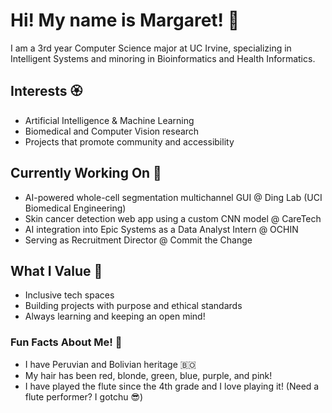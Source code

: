 # Hi! My name is Margaret! 🪷

I am a 3rd year Computer Science major at UC Irvine, specializing in Intelligent Systems and minoring in Bioinformatics and Health Informatics.

## Interests 🏵
- Artificial Intelligence & Machine Learning
- Biomedical and Computer Vision research
- Projects that promote community and accessibility

## Currently Working On 🌼
- AI-powered whole-cell segmentation multichannel GUI @ Ding Lab (UCI Biomedical Engineering)
- Skin cancer detection web app using a custom CNN model @ CareTech
- AI integration into Epic Systems as a Data Analyst Intern @ OCHIN
- Serving as Recruitment Director @ Commit the Change

## What I Value 🌷
- Inclusive tech spaces
- Building projects with purpose and ethical standards
- Always learning and keeping an open mind!

### Fun Facts About Me! :musical_note:
- I have Peruvian and Bolivian heritage 🇧🇴
- My hair has been red, blonde, green, blue, purple, and pink!
- I have played the flute since the 4th grade and I love playing it! (Need a flute performer? I gotchu 😎)
